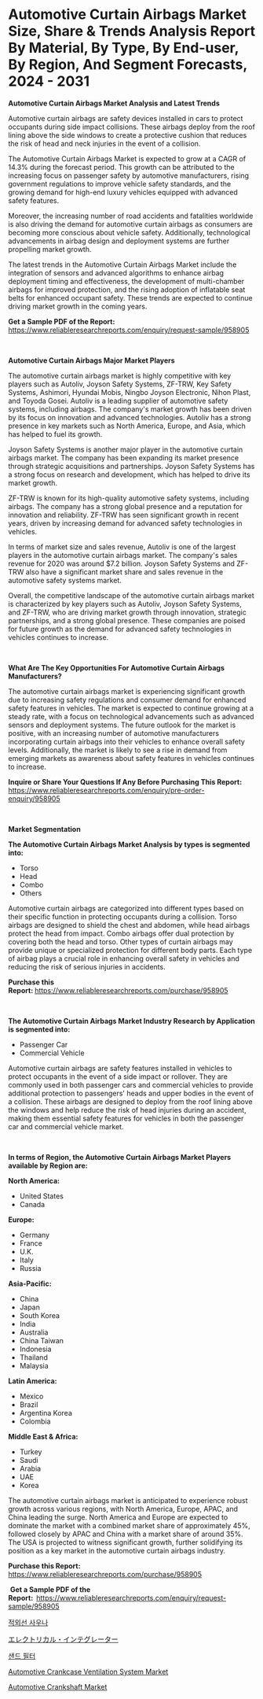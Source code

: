 <p><h1>Automotive Curtain Airbags Market Size, Share & Trends Analysis Report By Material, By Type, By End-user, By Region, And Segment Forecasts, 2024 - 2031</h1></p><p><strong>Automotive Curtain Airbags Market Analysis and Latest Trends</strong></p>
<p><p>Automotive curtain airbags are safety devices installed in cars to protect occupants during side impact collisions. These airbags deploy from the roof lining above the side windows to create a protective cushion that reduces the risk of head and neck injuries in the event of a collision.</p><p>The Automotive Curtain Airbags Market is expected to grow at a CAGR of 14.3% during the forecast period. This growth can be attributed to the increasing focus on passenger safety by automotive manufacturers, rising government regulations to improve vehicle safety standards, and the growing demand for high-end luxury vehicles equipped with advanced safety features.</p><p>Moreover, the increasing number of road accidents and fatalities worldwide is also driving the demand for automotive curtain airbags as consumers are becoming more conscious about vehicle safety. Additionally, technological advancements in airbag design and deployment systems are further propelling market growth.</p><p>The latest trends in the Automotive Curtain Airbags Market include the integration of sensors and advanced algorithms to enhance airbag deployment timing and effectiveness, the development of multi-chamber airbags for improved protection, and the rising adoption of inflatable seat belts for enhanced occupant safety. These trends are expected to continue driving market growth in the coming years.</p></p>
<p><strong>Get a Sample PDF of the Report:&nbsp;</strong> <a href="https://www.reliableresearchreports.com/enquiry/request-sample/958905">https://www.reliableresearchreports.com/enquiry/request-sample/958905</a></p>
<p>&nbsp;</p>
<p><strong>Automotive Curtain Airbags Major Market Players</strong></p>
<p><p>The automotive curtain airbags market is highly competitive with key players such as Autoliv, Joyson Safety Systems, ZF-TRW, Key Safety Systems, Ashimori, Hyundai Mobis, Ningbo Joyson Electronic, Nihon Plast, and Toyoda Gosei. Autoliv is a leading supplier of automotive safety systems, including airbags. The company's market growth has been driven by its focus on innovation and advanced technologies. Autoliv has a strong presence in key markets such as North America, Europe, and Asia, which has helped to fuel its growth.</p><p>Joyson Safety Systems is another major player in the automotive curtain airbags market. The company has been expanding its market presence through strategic acquisitions and partnerships. Joyson Safety Systems has a strong focus on research and development, which has helped to drive its market growth.</p><p>ZF-TRW is known for its high-quality automotive safety systems, including airbags. The company has a strong global presence and a reputation for innovation and reliability. ZF-TRW has seen significant growth in recent years, driven by increasing demand for advanced safety technologies in vehicles.</p><p>In terms of market size and sales revenue, Autoliv is one of the largest players in the automotive curtain airbags market. The company's sales revenue for 2020 was around $7.2 billion. Joyson Safety Systems and ZF-TRW also have a significant market share and sales revenue in the automotive safety systems market.</p><p>Overall, the competitive landscape of the automotive curtain airbags market is characterized by key players such as Autoliv, Joyson Safety Systems, and ZF-TRW, who are driving market growth through innovation, strategic partnerships, and a strong global presence. These companies are poised for future growth as the demand for advanced safety technologies in vehicles continues to increase.</p></p>
<p>&nbsp;</p>
<p><strong>What Are The Key Opportunities For Automotive Curtain Airbags Manufacturers?</strong></p>
<p><p>The automotive curtain airbags market is experiencing significant growth due to increasing safety regulations and consumer demand for enhanced safety features in vehicles. The market is expected to continue growing at a steady rate, with a focus on technological advancements such as advanced sensors and deployment systems. The future outlook for the market is positive, with an increasing number of automotive manufacturers incorporating curtain airbags into their vehicles to enhance overall safety levels. Additionally, the market is likely to see a rise in demand from emerging markets as awareness about safety features in vehicles continues to increase.</p></p>
<p><strong>Inquire or Share Your Questions If Any Before Purchasing This Report:</strong> <a href="https://www.reliableresearchreports.com/enquiry/pre-order-enquiry/958905">https://www.reliableresearchreports.com/enquiry/pre-order-enquiry/958905</a></p>
<p>&nbsp;</p>
<p><strong>Market Segmentation</strong></p>
<p><strong>The Automotive Curtain Airbags Market Analysis by types is segmented into:</strong></p>
<p><ul><li>Torso</li><li>Head</li><li>Combo</li><li>Others</li></ul></p>
<p><p>Automotive curtain airbags are categorized into different types based on their specific function in protecting occupants during a collision. Torso airbags are designed to shield the chest and abdomen, while head airbags protect the head from impact. Combo airbags offer dual protection by covering both the head and torso. Other types of curtain airbags may provide unique or specialized protection for different body parts. Each type of airbag plays a crucial role in enhancing overall safety in vehicles and reducing the risk of serious injuries in accidents.</p></p>
<p><strong>Purchase this Report:&nbsp;</strong><a href="https://www.reliableresearchreports.com/purchase/958905">https://www.reliableresearchreports.com/purchase/958905</a></p>
<p>&nbsp;</p>
<p><strong>The Automotive Curtain Airbags Market Industry Research by Application is segmented into:</strong></p>
<p><ul><li>Passenger Car</li><li>Commercial Vehicle</li></ul></p>
<p><p>Automotive curtain airbags are safety features installed in vehicles to protect occupants in the event of a side impact or rollover. They are commonly used in both passenger cars and commercial vehicles to provide additional protection to passengers' heads and upper bodies in the event of a collision. These airbags are designed to deploy from the roof lining above the windows and help reduce the risk of head injuries during an accident, making them essential safety features for vehicles in both the passenger car and commercial vehicle market.</p></p>
<p>&nbsp;</p>
<p><strong>In terms of Region, the Automotive Curtain Airbags Market Players available by Region are:</strong></p>
<p>
    <p> <strong> North America: </strong>
        <ul>
            <li>United States</li>
            <li>Canada</li>
        </ul>
        </p> 
    <p> <strong> Europe: </strong>
        <ul>
            <li>Germany</li>
            <li>France</li>
            <li>U.K.</li>
            <li>Italy</li>
            <li>Russia</li>
        </ul>
        </p> 
    <p> <strong> Asia-Pacific: </strong>
        <ul>
            <li>China</li>
            <li>Japan</li>
            <li>South Korea</li>
            <li>India</li>
            <li>Australia</li>
            <li>China Taiwan</li>
            <li>Indonesia</li>
            <li>Thailand</li>
            <li>Malaysia</li>
        </ul>
        </p> 
    <p> <strong> Latin America: </strong>
        <ul>
            <li>Mexico</li>
            <li>Brazil</li>
            <li>Argentina Korea</li>
            <li>Colombia</li>
        </ul>
        </p> 
    <p> <strong> Middle East & Africa: </strong>
        <ul>
            <li>Turkey</li>
            <li>Saudi</li>
            <li>Arabia</li>
            <li>UAE</li>
            <li>Korea</li>
        </ul>
    </p>
    </p>
<p><p>The automotive curtain airbags market is anticipated to experience robust growth across various regions, with North America, Europe, APAC, and China leading the surge. North America and Europe are expected to dominate the market with a combined market share of approximately 45%, followed closely by APAC and China with a market share of around 35%. The USA is projected to witness significant growth, further solidifying its position as a key market in the automotive curtain airbags industry.</p></p>
<p><strong>Purchase this Report: </strong><a href="https://www.reliableresearchreports.com/purchase/958905">https://www.reliableresearchreports.com/purchase/958905</a></p>
<p>&nbsp;<strong>Get a Sample PDF of the Report:&nbsp;&nbsp;</strong><a href="https://www.reliableresearchreports.com/enquiry/request-sample/958905">https://www.reliableresearchreports.com/enquiry/request-sample/958905</a></p>
<p><strong></strong></p>
<p><p><a href="https://medium.com/@alonsoolds3wq1d81czn8rbol/%EC%A0%81%EC%99%B8%EC%84%A0-%EC%82%AC%EC%9A%B0%EB%82%98-%EC%8B%9C%EC%9E%A5-%EC%A0%90%EC%9C%A0%EC%9C%A8-%EB%B3%80%ED%99%94-%EB%B0%8F-%EC%8B%9C%EC%9E%A5-%EC%84%B1%EC%9E%A5-%EC%B6%94%EC%9D%B4-2024-2031-386a616fcf34">적외선 사우나</a></p><p><a href="https://medium.com/@andmartmello/%E9%9B%BB%E6%B0%97%E3%82%A4%E3%83%B3%E3%83%86%E3%82%B0%E3%83%AC%E3%83%BC%E3%82%BF%E3%83%BC%E5%B8%82%E5%A0%B4-%E7%AB%B6%E4%BA%89%E5%88%86%E6%9E%90-%E5%B8%82%E5%A0%B4%E3%83%88%E3%83%AC%E3%83%B3%E3%83%89-2031%E5%B9%B4%E3%81%BE%E3%81%A7%E3%81%AE%E4%BA%88%E6%B8%AC-8b007334c15b">エレクトリカル・インテグレーター</a></p><p><a href="https://medium.com/@alonsoolds3wq1d81czn8rbol/%EB%AA%A8%EB%9E%98-%ED%95%84%ED%84%B0-%EC%8B%9C%EC%9E%A5-%EC%A2%85%EB%A5%98-%EC%9D%91%EC%9A%A9-%EB%B0%8F-%EC%A7%80%EB%A6%AC%EC%97%90-%EB%8C%80%ED%95%9C-%EC%A2%85%ED%95%A9-%ED%8F%89%EA%B0%80-0a0d53ccab74">샌드 필터</a></p><p><a href="https://github.com/jj19131/Market-Research-Report-List-1/blob/main/automotive-crankcase-ventilation-system-market.md">Automotive Crankcase Ventilation System Market</a></p><p><a href="https://github.com/jodemen/Market-Research-Report-List-1/blob/main/automotive-crankshaft-market.md">Automotive Crankshaft Market</a></p></p>